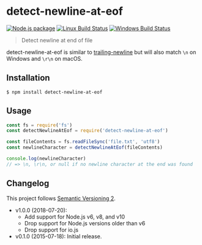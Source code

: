 # detect-newline-at-eof

[![Node.js package](https://img.shields.io/npm/v/detect-newline-at-eof.svg)](https://www.npmjs.com/package/detect-newline-at-eof)
[![Linux Build Status](https://img.shields.io/travis/sonicdoe/detect-newline-at-eof/develop.svg)](https://travis-ci.org/sonicdoe/detect-newline-at-eof)
[![Windows Build Status](https://img.shields.io/appveyor/ci/sonicdoe/detect-newline-at-eof/develop.svg)](https://ci.appveyor.com/project/sonicdoe/detect-newline-at-eof)

> Detect newline at end of file

detect-newline-at-eof is similar to [trailing-newline](https://github.com/bendrucker/trailing-newline) but will also match `\n` on Windows and `\r\n` on macOS.

## Installation

```console
$ npm install detect-newline-at-eof
```

## Usage

```js
const fs = require('fs')
const detectNewlineAtEof = require('detect-newline-at-eof')

const fileContents = fs.readFileSync('file.txt', 'utf8')
const newlineCharacter = detectNewlineAtEof(fileContents)

console.log(newlineCharacter)
// => \n, \r\n, or null if no newline character at the end was found
```

## Changelog

This project follows [Semantic Versioning 2](https://semver.org).

- v1.0.0 (2018-07-20):
  - Add support for Node.js v6, v8, and v10
  - Drop support for Node.js versions older than v6
  - Drop support for io.js
- v0.1.0 (2015-07-18): Initial release.
